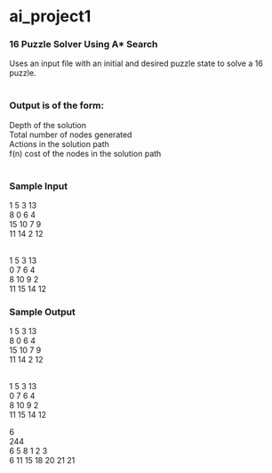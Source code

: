 # ai_project1
<h3>16 Puzzle Solver Using A* Search</h3>

Uses an input file with an initial and desired puzzle state to solve a 16 puzzle.<br><br>
<h3>Output is of the form:</h3>
Depth of the solution<br>
Total number of nodes generated<br>
Actions in the solution path<br>
f(n) cost of the nodes in the solution path<br><br>

<h3>Sample Input</h3>
1 5 3 13<br>
8 0 6 4<br>
15 10 7 9<br>
11 14 2 12<br><br>

1 5 3 13<br>
0 7 6 4<br>
8 10 9 2<br>
11 15 14 12<br>

<h3>Sample Output</h3>
1 5 3 13<br>
8 0 6 4<br>
15 10 7 9<br>
11 14 2 12<br><br>

1 5 3 13<br>
0 7 6 4<br>
8 10 9 2<br>
11 15 14 12<br>

6<br>
244<br>
6 5 8 1 2 3<br>
6 11 15 18 20 21 21
